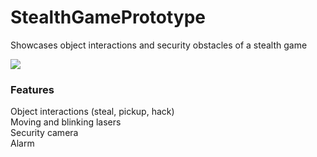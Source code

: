 # StealthGamePrototype
Showcases object interactions and security obstacles of a stealth game

<img src="https://img.shields.io/badge/engine-Unreal%20Engine%204-8800A7.svg">

### Features
Object interactions (steal, pickup, hack)  
Moving and blinking lasers  
Security camera  
Alarm
